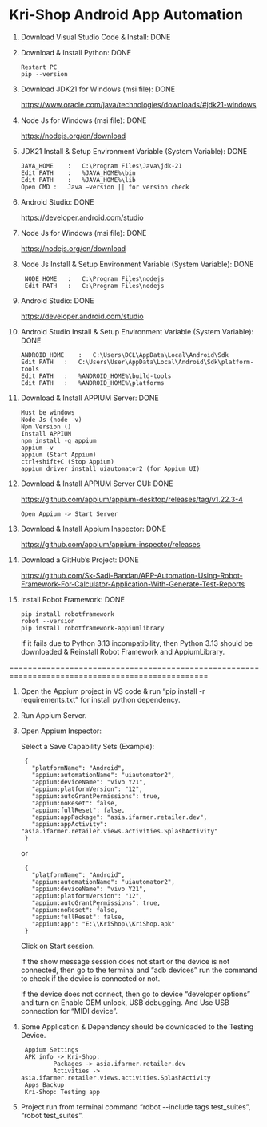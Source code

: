 # Kri-Shop Android App Automation

1. Download Visual Studio Code & Install: DONE

2. Download & Install Python: DONE

	   Restart PC
	   pip --version

3. Download JDK21 for Windows (msi file): DONE

   https://www.oracle.com/java/technologies/downloads/#jdk21-windows

4. Node Js for Windows (msi file): DONE

   https://nodejs.org/en/download

5. JDK21 Install & Setup Environment Variable (System Variable): DONE

	   JAVA_HOME	:   C:\Program Files\Java\jdk-21
	   Edit PATH	:   %JAVA_HOME%\bin
	   Edit PATH	:   %JAVA_HOME%\lib
	   Open CMD	:   Java –version || for version check

6. Android Studio: DONE

   https://developer.android.com/studio

7. Node Js for Windows (msi file): DONE

   https://nodejs.org/en/download

8. Node Js Install & Setup Environment Variable (System Variable): DONE

	    NODE_HOME	:   C:\Program Files\nodejs
	    Edit PATH	:   C:\Program Files\nodejs

9. Android Studio: DONE

    https://developer.android.com/studio

10. Android Studio Install & Setup Environment Variable (System Variable): DONE

	    ANDROID_HOME	:   C:\Users\DCL\AppData\Local\Android\Sdk
	    Edit PATH	:   C:\Users\User\AppData\Local\Android\Sdk\platform-tools
	    Edit PATH	:   %ANDROID_HOME%\build-tools
	    Edit PATH	:   %ANDROID_HOME%\platforms

11. Download & Install APPIUM Server: DONE

	    Must be windows
	    Node Js (node -v)
	    Npm Version ()
	    Install APPIUM
	    npm install -g appium
	    appium -v
	    appium (Start Appium)
	    ctrl+shift+C (Stop Appium)
	    appium driver install uiautomator2 (for Appium UI)

12. Download & Install APPIUM Server GUI: DONE

    https://github.com/appium/appium-desktop/releases/tag/v1.22.3-4

    	Open Appium -> Start Server

13. Download & Install Appium Inspector: DONE

    https://github.com/appium/appium-inspector/releases

14. Download a GitHub’s Project: DONE 

    https://github.com/Sk-Sadi-Bandan/APP-Automation-Using-Robot-Framework-For-Calculator-Application-With-Generate-Test-Reports

15. Install Robot Framework: DONE

	    pip install robotframework
	    robot --version
	    pip install robotframework-appiumlibrary

    If it fails due to Python 3.13 incompatibility, then Python 3.13 should be downloaded & Reinstall Robot Framework and AppiumLibrary.

=================================================================================================

1. Open the Appium project in VS code & run “pip install -r requirements.txt” for install python dependency.

2. Run Appium Server.

3. Open Appium Inspector:

	Select a Save Capability Sets (Example):
		
		{
		  "platformName": "Android",
		  "appium:automationName": "uiautomator2",
		  "appium:deviceName": "vivo Y21",
		  "appium:platformVersion": "12",
		  "appium:autoGrantPermissions": true,
		  "appium:noReset": false,
		  "appium:fullReset": false,
		  "appium:appPackage": "asia.ifarmer.retailer.dev",
		  "appium:appActivity": "asia.ifarmer.retailer.views.activities.SplashActivity"
		}
	
	or
	
		{
		  "platformName": "Android",
		  "appium:automationName": "uiautomator2",
		  "appium:deviceName": "vivo Y21",
		  "appium:platformVersion": "12",
		  "appium:autoGrantPermissions": true,
		  "appium:noReset": false,
		  "appium:fullReset": false,
		  "appium:app": "E:\\KriShop\\KriShop.apk"
		}

   Click on Start session.

   If the show message session does not start or the device is not connected, then go to the terminal and “adb devices” run the command to check if the device is connected or not.

   If the device does not connect, then go to device “developer options” and turn on Enable OEM unlock, USB debugging. And Use USB connection for “MIDI device”.

4. Some Application & Dependency should be downloaded to the Testing Device.

	   	Appium Settings
	   	APK info -> Kri-Shop:
	   			Packages -> asia.ifarmer.retailer.dev
	   			Activities -> asia.ifarmer.retailer.views.activities.SplashActivity
	   	Apps Backup
	   	Kri-Shop: Testing app

5. Project run from terminal command “robot --include tags test_suites”, “robot test_suites”.



